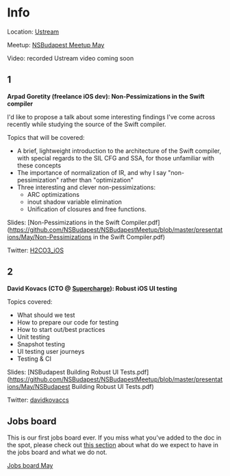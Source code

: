 Info
===========

Location: [Ustream](https://goo.gl/maps/4yi7sawY6yF2)

Meetup: [NSBudapest Meetup May](http://www.meetup.com/NSBudapest/events/231072689/)

Video: recorded Ustream video coming soon

1
---
**Arpad Goretity (freelance iOS dev): Non-Pessimizations in the Swift compiler**

I'd like to propose a talk about some interesting findings I've come across recently while studying the source of the Swift compiler.

Topics that will be covered:

- A brief, lightweight introduction to the architecture of the Swift compiler, with special regards to the SIL CFG and SSA, for those unfamiliar with these concepts
- The importance of normalization of IR, and why I say "non-pessimization" rather than "optimization"
- Three interesting and clever non-pessimizations:
  - ARC optimizations
  - inout shadow variable elimination
  - Unification of closures and free functions.

Slides: [Non-Pessimizations in the Swift Compiler.pdf](https://github.com/NSBudapest/NSBudapestMeetup/blob/master/presentations/May/Non-Pessimizations in the Swift Compiler.pdf)

Twitter: [H2CO3_iOS](https://twitter.com/H2CO3_iOS)

2
---

**David Kovacs (CTO @ [Supercharge](https://twitter.com/TeamSupercharge)): Robust iOS UI testing**

Topics covered:

- What should we test
- How to prepare our code for testing
- How to start out/best practices
- Unit testing
- Snapshot testing
- UI testing user journeys
- Testing & CI

Slides: [NSBudapest Building Robust UI Tests.pdf](https://github.com/NSBudapest/NSBudapestMeetup/blob/master/presentations/May/NSBudapest Building Robust UI Tests.pdf)

Twitter: [davidkovaccs](https://twitter.com/davidkovaccs)

Jobs board
---

This is our first jobs board ever. If you miss what you've added to the doc in the spot, please check out [this section](https://github.com/NSBudapest/NSBudapestMeetup#jobs-board) about what do we expect to have in the jobs board and what we do not.

[Jobs board May](https://github.com/NSBudapest/NSBudapestMeetup/blob/master/presentations/May/jobs.md)
